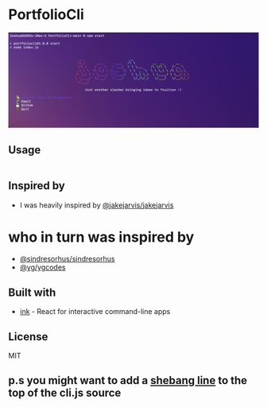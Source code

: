 # PortfolioCli

<p align="center"><img src="https://raw.githubusercontent.com/jjoshuaa/PortfolioCli/main/CliInUse.png" width="700"></p>

## Usage
```sh

```

## Inspired by 

- I was heavily inspired by [@jakejarvis/jakejarvis](https://github.com/jakejarvis)

# who in turn was inspired by 

- [@sindresorhus/sindresorhus](https://github.com/sindresorhus/sindresorhus)
- [@yg/ygcodes](https://github.com/yg/ygcodes)

## Built with 

- [ink](https://github.com/vadimdemedes/ink) - React for interactive command-line apps

## License

MIT 

## p.s you might want to add a [shebang line](https://www.google.com/search?hl=en&q=what%20is%20the%20importance%20of%20a%20shebang%20line) to the top of the cli.js source 
